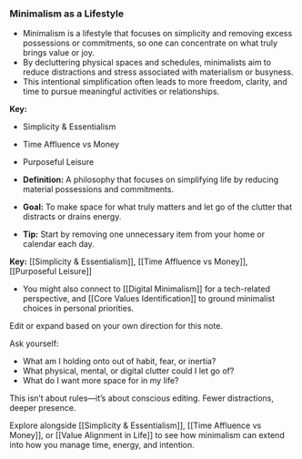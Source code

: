 ### Minimalism as a Lifestyle

- Minimalism is a lifestyle that focuses on simplicity and removing excess possessions or commitments, so one can concentrate on what truly brings value or joy.
- By decluttering physical spaces and schedules, minimalists aim to reduce distractions and stress associated with materialism or busyness.
- This intentional simplification often leads to more freedom, clarity, and time to pursue meaningful activities or relationships.

**Key:**
- Simplicity & Essentialism
- Time Affluence vs Money
- Purposeful Leisure


- **Definition:** A philosophy that focuses on simplifying life by reducing material possessions and commitments.
- **Goal:** To make space for what truly matters and let go of the clutter that distracts or drains energy.
- **Tip:** Start by removing one unnecessary item from your home or calendar each day.

**Key:** [[Simplicity & Essentialism]], [[Time Affluence vs Money]], [[Purposeful Leisure]]

- You might also connect to [[Digital Minimalism]] for a tech-related perspective, and [[Core Values Identification]] to ground minimalist choices in personal priorities.

Edit or expand based on your own direction for this note.


Ask yourself:
- What am I holding onto out of habit, fear, or inertia?
- What physical, mental, or digital clutter could I let go of?
- What do I want more space for in my life?

This isn’t about rules—it’s about conscious editing. Fewer distractions, deeper presence.

Explore alongside [[Simplicity & Essentialism]], [[Time Affluence vs Money]], or [[Value Alignment in Life]] to see how minimalism can extend into how you manage time, energy, and intention.